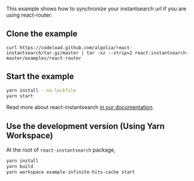 This example shows how to synchronize your instantsearch url if you are using react-router.

## Clone the example

```
curl https://codeload.github.com/algolia/react-instantsearch/tar.gz/master | tar -xz --strip=2 react-instantsearch-master/examples/react-router
```

## Start the example

```sh
yarn install --no-lockfile
yarn start
```

Read more about react-instantsearch [in our documentation](https://www.algolia.com/doc/guides/building-search-ui/what-is-instantsearch/react/).

## Use the development version (Using Yarn Workspace)

At the root of `react-instantsearch` package,

```sh
yarn install
yarn build
yarn workspace example-infinite-hits-cache start
```
